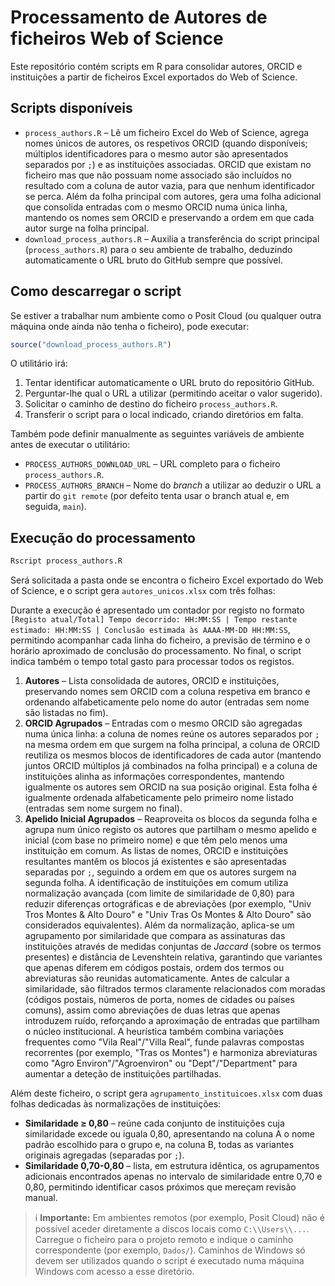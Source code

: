 # Processamento de Autores de ficheiros Web of Science

Este repositório contém scripts em R para consolidar autores, ORCID e instituições
a partir de ficheiros Excel exportados do Web of Science.

## Scripts disponíveis

- `process_authors.R` – Lê um ficheiro Excel do Web of Science, agrega nomes
  únicos de autores, os respetivos ORCID (quando disponíveis; múltiplos
  identificadores para o mesmo autor são apresentados separados por `;`) e as
  instituições associadas. ORCID que existam no ficheiro mas que não possuam
  nome associado são incluídos no resultado com a coluna de autor vazia, para
  que nenhum identificador se perca. Além da folha principal com autores,
  gera uma folha adicional que consolida entradas com o mesmo ORCID numa única
  linha, mantendo os nomes sem ORCID e preservando a ordem em que cada autor
  surge na folha principal.
- `download_process_authors.R` – Auxilia a transferência do script principal
  (`process_authors.R`) para o seu ambiente de trabalho, deduzindo
  automaticamente o URL bruto do GitHub sempre que possível.

## Como descarregar o script

Se estiver a trabalhar num ambiente como o Posit Cloud (ou qualquer outra
máquina onde ainda não tenha o ficheiro), pode executar:

```r
source("download_process_authors.R")
```

O utilitário irá:

1. Tentar identificar automaticamente o URL bruto do repositório GitHub.
2. Perguntar-lhe qual o URL a utilizar (permitindo aceitar o valor sugerido).
3. Solicitar o caminho de destino do ficheiro `process_authors.R`.
4. Transferir o script para o local indicado, criando diretórios em falta.

Também pode definir manualmente as seguintes variáveis de ambiente antes de
executar o utilitário:

- `PROCESS_AUTHORS_DOWNLOAD_URL` – URL completo para o ficheiro `process_authors.R`.
- `PROCESS_AUTHORS_BRANCH` – Nome do *branch* a utilizar ao deduzir o URL a
  partir do `git remote` (por defeito tenta usar o branch atual e, em seguida,
  `main`).

## Execução do processamento

```bash
Rscript process_authors.R
```

Será solicitada a pasta onde se encontra o ficheiro Excel exportado do Web of
Science, e o script gera `autores_unicos.xlsx` com três folhas:

Durante a execução é apresentado um contador por registo no formato
`[Registo atual/Total] Tempo decorrido: HH:MM:SS | Tempo restante estimado:
HH:MM:SS | Conclusão estimada às AAAA-MM-DD HH:MM:SS`, permitindo acompanhar
cada linha do ficheiro, a previsão de término e o horário aproximado de
conclusão do processamento. No final, o script indica também o tempo total
gasto para processar todos os registos.

1. **Autores** – Lista consolidada de autores, ORCID e instituições, preservando
   nomes sem ORCID com a coluna respetiva em branco e ordenando
   alfabeticamente pelo nome do autor (entradas sem nome são listadas no fim).
2. **ORCID Agrupados** – Entradas com o mesmo ORCID são agregadas numa única
   linha: a coluna de nomes reúne os autores separados por `;` na mesma ordem
   em que surgem na folha principal, a coluna de ORCID reutiliza os mesmos
   blocos de identificadores de cada autor (mantendo juntos ORCID múltiplos
   já combinados na folha principal) e a coluna de instituições alinha as
   informações correspondentes, mantendo igualmente os autores sem ORCID na sua
   posição original. Esta folha é igualmente ordenada alfabeticamente pelo
   primeiro nome listado (entradas sem nome surgem no final).
3. **Apelido Inicial Agrupados** – Reaproveita os blocos da segunda folha e
   agrupa num único registo os autores que partilham o mesmo apelido e inicial
   (com base no primeiro nome) e que têm pelo menos uma instituição em comum.
   As listas de nomes, ORCID e instituições resultantes mantêm os blocos já
   existentes e são apresentadas separadas por `;`, seguindo a ordem em que os
   autores surgem na segunda folha. A identificação de instituições em comum
   utiliza normalização avançada (com limite de similaridade de 0,80) para
   reduzir diferenças ortográficas e de
   abreviações (por exemplo, "Univ Tros Montes & Alto Douro" e "Univ Tras Os
   Montes & Alto Douro" são considerados equivalentes). Além da normalização,
   aplica-se um agrupamento por similaridade que compara as assinaturas das
   instituições através de medidas conjuntas de *Jaccard* (sobre os termos
   presentes) e distância de Levenshtein relativa, garantindo que variantes que
   apenas diferem em códigos postais, ordem dos termos ou abreviaturas são
   reunidas automaticamente. Antes de calcular a similaridade, são filtrados
   termos claramente relacionados com moradas (códigos postais, números de
   porta, nomes de cidades ou países comuns), assim como abreviações de duas
   letras que apenas introduzem ruído, reforçando a aproximação de entradas que
   partilham o núcleo institucional. A heurística também combina variações
   frequentes como "Vila Real"/"Villa Real", funde palavras compostas
   recorrentes (por exemplo, "Tras os Montes") e harmoniza abreviaturas como
   "Agro Environ"/"Agroenviron" ou "Dept"/"Department" para aumentar a deteção
   de instituições partilhadas.

Além deste ficheiro, o script gera `agrupamento_instituicoes.xlsx` com duas
folhas dedicadas às normalizações de instituições:

- **Similaridade ≥ 0,80** – reúne cada conjunto de instituições cuja
  similaridade excede ou iguala 0,80, apresentando na coluna A o nome padrão
  escolhido para o grupo e, na coluna B, todas as variantes originais agregadas
  (separadas por `;`).
- **Similaridade 0,70-0,80** – lista, em estrutura idêntica, os agrupamentos
  adicionais encontrados apenas no intervalo de similaridade entre 0,70 e 0,80,
  permitindo identificar casos próximos que mereçam revisão manual.

> ℹ️ **Importante:** Em ambientes remotos (por exemplo, Posit Cloud) não é
> possível aceder diretamente a discos locais como `C:\\Users\\...`. Carregue o
> ficheiro para o projeto remoto e indique o caminho correspondente (por
> exemplo, `Dados/`). Caminhos de Windows só devem ser utilizados quando o
> script é executado numa máquina Windows com acesso a esse diretório.

